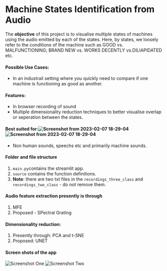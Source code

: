 # Machine States Identification from Audio
The **objective** of this project is to visualise multiple states of machines using the audio emitted by each of the states. Here, by states, we loosely refer to the conditions of the machine such as GOOD vs. MALFUNCTIONING; BRAND NEW vs. WORKS DECENTLY vs.DILIAPIDATED etc.
#### Possible Use Cases: 
* In an industrail setting where you quickly need to compare if one machine is functioning as good as another.

#### Features:
* In browser recording of sound
* Multiple dimensionality reduction techniques to better visualise overlap or seperation between the states.

#### Best suited for:![Screenshot from 2023-02-07 18-29-04](https://user-images.githubusercontent.com/27016398/217251456-805d62d8-2d3f-4283-b9e8-80896f82f028.png)![Screenshot from 2023-02-07 18-29-04](https://user-images.githubusercontent.com/27016398/217251489-afad51d1-af1e-4007-adcb-cfbf6604ffe9.png)


* Non human sounds, speechs etc and primarily machine sounds.

#### Folder and file structure
1. `main.py`contains the streamlit app.
2. `source` contains the function definitions.
3. **Note**: there are two txt files in the `recordings_three_class` and `recordings_two_class` - do not remove them.


#### Audio feature extraction presently is through
1. MFE
2. Proposed - SPectral Grating

#### Dimensionality reduction:
1. Presently through: PCA and t-SNE
2. Proposed: UNET


#### Screen shots of the app
![Screenshot One](https://user-images.githubusercontent.com/27016398/217246273-fadfaf0b-f649-4b1b-b206-b0bd18baef76.png)
![Screenshot Two](https://user-images.githubusercontent.com/27016398/217251536-9f42f8c0-d9b4-4b7d-bbbc-dc271ec2d75f.png)
